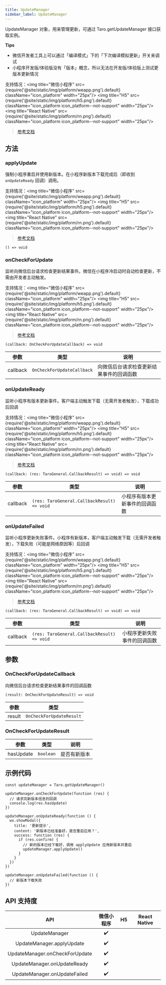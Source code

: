 ```yaml
---
title: UpdateManager
sidebar_label: UpdateManager
---
```


UpdateManager 对象，用来管理更新，可通过 Taro.getUpdateManager 接口获取实例。

**Tips**
- 微信开发者工具上可以通过「编译模式」下的「下次编译模拟更新」开关来调试
- 小程序开发版/体验版没有「版本」概念，所以无法在开发版/体验版上测试更版本更新情况

支持情况：<img title="微信小程序" src={require('@site/static/img/platform/weapp.png').default} className="icon_platform" width="25px"/> <img title="H5" src={require('@site/static/img/platform/h5.png').default} className="icon_platform icon_platform--not-support" width="25px"/> <img title="React Native" src={require('@site/static/img/platform/rn.png').default} className="icon_platform icon_platform--not-support" width="25px"/>

> [参考文档](https://developers.weixin.qq.com/miniprogram/dev/api/base/update/UpdateManager.html)

## 方法

### applyUpdate

强制小程序重启并使用新版本。在小程序新版本下载完成后（即收到 `onUpdateReady` 回调）调用。

支持情况：<img title="微信小程序" src={require('@site/static/img/platform/weapp.png').default} className="icon_platform" width="25px"/> <img title="H5" src={require('@site/static/img/platform/h5.png').default} className="icon_platform icon_platform--not-support" width="25px"/> <img title="React Native" src={require('@site/static/img/platform/rn.png').default} className="icon_platform icon_platform--not-support" width="25px"/>

> [参考文档](https://developers.weixin.qq.com/miniprogram/dev/api/base/update/UpdateManager.applyUpdate.html)

```tsx
() => void
```

### onCheckForUpdate

监听向微信后台请求检查更新结果事件。微信在小程序冷启动时自动检查更新，不需由开发者主动触发。

支持情况：<img title="微信小程序" src={require('@site/static/img/platform/weapp.png').default} className="icon_platform" width="25px"/> <img title="H5" src={require('@site/static/img/platform/h5.png').default} className="icon_platform icon_platform--not-support" width="25px"/> <img title="React Native" src={require('@site/static/img/platform/rn.png').default} className="icon_platform icon_platform--not-support" width="25px"/>

> [参考文档](https://developers.weixin.qq.com/miniprogram/dev/api/base/update/UpdateManager.onCheckForUpdate.html)

```tsx
(callback: OnCheckForUpdateCallback) => void
```

| 参数 | 类型 | 说明 |
| --- | --- | --- |
| callback | `OnCheckForUpdateCallback` | 向微信后台请求检查更新结果事件的回调函数 |

### onUpdateReady

监听小程序有版本更新事件。客户端主动触发下载（无需开发者触发），下载成功后回调

支持情况：<img title="微信小程序" src={require('@site/static/img/platform/weapp.png').default} className="icon_platform" width="25px"/> <img title="H5" src={require('@site/static/img/platform/h5.png').default} className="icon_platform icon_platform--not-support" width="25px"/> <img title="React Native" src={require('@site/static/img/platform/rn.png').default} className="icon_platform icon_platform--not-support" width="25px"/>

> [参考文档](https://developers.weixin.qq.com/miniprogram/dev/api/base/update/UpdateManager.onUpdateReady.html)

```tsx
(callback: (res: TaroGeneral.CallbackResult) => void) => void
```

| 参数 | 类型 | 说明 |
| --- | --- | --- |
| callback | `(res: TaroGeneral.CallbackResult) => void` | 小程序有版本更新事件的回调函数 |

### onUpdateFailed

监听小程序更新失败事件。小程序有新版本，客户端主动触发下载（无需开发者触发），下载失败（可能是网络原因等）后回调

支持情况：<img title="微信小程序" src={require('@site/static/img/platform/weapp.png').default} className="icon_platform" width="25px"/> <img title="H5" src={require('@site/static/img/platform/h5.png').default} className="icon_platform icon_platform--not-support" width="25px"/> <img title="React Native" src={require('@site/static/img/platform/rn.png').default} className="icon_platform icon_platform--not-support" width="25px"/>

> [参考文档](https://developers.weixin.qq.com/miniprogram/dev/api/base/update/UpdateManager.onUpdateFailed.html)

```tsx
(callback: (res: TaroGeneral.CallbackResult) => void) => void
```

| 参数 | 类型 | 说明 |
| --- | --- | --- |
| callback | `(res: TaroGeneral.CallbackResult) => void` | 小程序更新失败事件的回调函数 |

## 参数

### OnCheckForUpdateCallback

向微信后台请求检查更新结果事件的回调函数

```tsx
(result: OnCheckForUpdateResult) => void
```

| 参数 | 类型 |
| --- | --- |
| result | `OnCheckForUpdateResult` |

### OnCheckForUpdateResult

| 参数 | 类型 | 说明 |
| --- | --- | --- |
| hasUpdate | `boolean` | 是否有新版本 |

## 示例代码

```tsx
const updateManager = Taro.getUpdateManager()

updateManager.onCheckForUpdate(function (res) {
  // 请求完新版本信息的回调
  console.log(res.hasUpdate)
})

updateManager.onUpdateReady(function () {
  wx.showModal({
    title: '更新提示',
    content: '新版本已经准备好，是否重启应用？',
    success: function (res) {
      if (res.confirm) {
        // 新的版本已经下载好，调用 applyUpdate 应用新版本并重启
        updateManager.applyUpdate()
      }
    }
  })
})

updateManager.onUpdateFailed(function () {
  // 新版本下载失败
})
```

## API 支持度

| API | 微信小程序 | H5 | React Native |
| :---: | :---: | :---: | :---: |
| UpdateManager | ✔️ |  |  |
| UpdateManager.applyUpdate | ✔️ |  |  |
| UpdateManager.onCheckForUpdate | ✔️ |  |  |
| UpdateManager.onUpdateReady | ✔️ |  |  |
| UpdateManager.onUpdateFailed | ✔️ |  |  |
